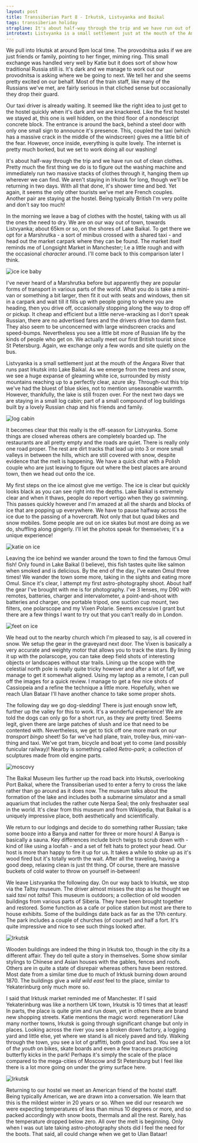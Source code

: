 ```yaml
---
layout: post
title: Transsiberian Part 8 - Irkutsk, Listvyanka and Baikal
tags: transsiberian holiday
strapline: It's about half-way through the trip and we have run out of clean clothes. Pretty much the first thing we do is to figure out the washing machine and immediately run two massive stacks of clothes through it
introtext: Listvyanka is a small settlement just at the mouth of the Angara River that runs past Irkutsk into Lake Baikal. As we emerge from the trees and snow, we see a huge expanse of gleaming white ice, surrounded by misty mountains reaching up to a perfectly clear, azure sky.
---
```


We pull into Irkutsk at around 9pm local time. The provodnitsa asks if we are just friends or family, pointing to her finger, miming ring. This small exchange was handled very well by Katie but it does sort of show how traditional Russia still is. It's dark and we manage to work out our provodnitsa is asking where we be going to next. We tell her and she seems pretty excited on our behalf. Most of the train staff, like many of the Russians we've met, are fairly serious in that cliched sense but occasionally they drop their guard.

Our taxi driver is already waiting. It seemed like the right idea to just get to the hostel quickly when it's dark and we are knackered. Like the first hostel we stayed at, this one is well hidden, on the third floor of a nondescript concrete block. The entrance is around the back, behind a steel door with only one small sign to announce it's presence. This, coupled the taxi (which has a massive crack in the middle of the windscreen) gives me a little bit of the fear. However, once inside, everything is quite lovely. The internet is pretty much borked, but we set to work doing all our washing!

It's about half-way through the trip and we have run out of clean clothes. Pretty much the first thing we do is to figure out the washing machine and immediately run two massive stacks of clothes through it, hanging them up wherever we can find. We aren't staying in Irkutsk for long, though we'll be returning in two days. With all that done, it's shower time and bed. Yet again, it seems the only other tourists we've met are French couples. Another pair are staying at the hostel. Being typically British I'm very polite and don't say too much! 

In the morning we leave a bag of clothes with the hostel, taking with us all the ones the need to dry. We are on our way out of town, towards Listvyanka; about 65km or so, on the shores of Lake Baikal. To get there we opt for a Marshrutka - a sort of minibus crossed with a shared taxi - and head out the market carpark where they can be found. The market itself reminds me of Longsight Market in Manchester; I.e a little rough and with the occasional *character* around. I'll come back to this comparison later I think.

![ice ice baby](https://farm8.staticflickr.com/7615/16718456429_674be864b4.jpg)

I've never heard of a Marshrutka before but apparently they are popular forms of transport in various parts of the world. What you do is take a mini-van or something a bit larger, then fit it out with seats and windows, then sit in a carpark and wait till it fills up with people going to where you are heading, then you drive off, occasionally stopping along the way to drop off or pickup. It cheap and efficient but a little nerve-wracking as I don't speak Russian, there are no advertised fares and the drivers drive too damn fast. They also seem to be unconcerned with large windscreen cracks and speed-bumps. Nevertheless you see a little bit more of Russian life by the kinds of people who get on. We actually meet our first British tourist since St Petersburg. Again, we exchange only a few words and site quietly on the bus.

Listvyanka is a small settlement just at the mouth of the Angara River that runs past Irkutsk into Lake Baikal. As we emerge from the trees and snow, we see a huge expanse of gleaming white ice, surrounded by misty mountains reaching up to a perfectly clear, azure sky. Through-out this trip we've had the bluest of blue skies, not to mention unseasonable warmth. However, thankfully, the lake is still frozen over. For the next two days we are staying in a small log cabin; part of a small compound of log buildings built by a lovely Russian chap and his friends and family. 

![log cabin](https://farm8.staticflickr.com/7615/16904611075_5ee2b53591.jpg)

It becomes clear that this really is the off-season for Listvyanka. Some things are closed whereas others are completely boarded up. The restaurants are all pretty empty and the roads are quiet. There is really only one road proper. The rest are dirt tracks that lead up into 3 or more small valleys in between the hills, which are still covered with snow, despite evidence that the melt is happening. We have a quick chat with a Polish couple who are just leaving to figure out where the best places are around town, then we head out onto the ice.

My first steps on the ice almost give me vertigo. The ice is clear but quickly looks black as you can see right into the depths. Lake Baikal is extremely clear and when it thaws, people do report vertigo when they go swimming. This passes quickly however and I'm amazed at all the shards and blocks of ice that are popping up everywhere. We have to pause halfway across the ice due to the passing of a hovercraft. Not only that but quad bikes and snow mobiles. Some people are out on ice skates but most are doing as we do, shuffling along gingerly. I'll let the photos speak for themselves; it's a unique experience!

![katie on ice](https://farm9.staticflickr.com/8730/16904610415_9a89b3d5b1.jpg)

Leaving the ice behind we wander around the town to find the famous Omul fish! Only found in Lake Baikal (I believe), this fish tastes quite like salmon when smoked and is delicious. By the end of the day, I've eaten Omul three times! We wander the town some more, taking in the sights and eating more Omul. Since it's clear, I attempt my first astro-photography shoot. About half the gear I've brought with me is for photography. I've 3 lenses, my D90 with remotes, batteries, charger and intervalometer, a point-and-shoot with batteries and charger, one portable tripod, one suction cup mount, two filters, one polarscope and my Vixen Polarie. Seems excessive I grant but there are a few things I want to try out that you can't really do in London.

![feet on ice](https://farm8.staticflickr.com/7614/16716958248_9e6dc0f4f7.jpg)

We head out to the nearby church which I'm pleased to say, is all covered in snow. We setup the gear in the graveyard next door. The Vixen is basically a very accurate and weighty motor that allows you to track the stars. By lining it up with the polarscope, you can take deep field shots of interesting objects or landscapes without star trails. Lining up the scope with the celestial north pole is really quite tricky however and after a lot of faff, we manage to get it somewhat aligned. Using my laptop as a remote, I can pull off the images for a quick review. I manage to get a few nice shots of Cassiopeia and a refine the technique a little more. Hopefully, when we reach Ulan Bataar I'll have another chance to take some proper shots.

The following day we go dog-sledding! There is just enough snow left, further up the valley for this to work. It's a wonderful experience! We are told the dogs can only go for a short run, as they are pretty tired. Seems legit, given there are large patches of slush and ice that need to be contented with. Nevertheless, we get to tick off one more mark on our *transport bingo* sheet! So far we've had plane, train, trolley-bus, mini-van-thing and taxi. We've got tram, bicycle and boat yet to come (and possibly funicular railway)! Nearby is something called *Retro-park*; a collection of sculptures made from old engine parts.

![moscovy](https://farm8.staticflickr.com/7626/16738773318_5b7ea1da70.jpg)

The Baikal Museum lies further up the road back into Irkutsk, overlooking Port Baikal, where the Transsiberian used to enter a ferry to cross the lake rather than go around as it does now. The museum talks about the formation of the lake and includes both a submarine simulator and a small aquarium that includes the rather cute Nerpa Seal; the only freshwater seal in the world. It's clear from this museum and from Wikipedia, that Baikal is a uniquely impressive place, both aesthetically and scientifically. 

We return to our lodgings and decide to do something rather Russian; take some booze into a Banya and natter for three or more hours! A Banya is basically a sauna. Key differences include birch twigs to scrub down with - kind of like using a loofah - and a set of felt hats to protect your head. Our host is more than happy to fire it up for us. It takes a while to stoke up as it's wood fired but it's totally worth the wait. After all the traveling, having a good deep, relaxing clean is just tht thing. Of course, there are massive buckets of cold water to throw on yourself in-between!

We leave Listvyanka the following day. On our way back to Irkutsk, we stop via the Taltsy museum. The driver almost misses the stop as he thought we said *taxi* not *taltsi*! This museum is outdoors; a collection of old wooden buildings from various parts of Siberia. They have been brought together and restored. Some function as a cafe or police station but most are there to house exhibits. Some of the buildings date back as far as the 17th century. The park includes a couple of churches (of course!) and half a fort. It's quite impressive and nice to see such things looked after.

![Irkutsk](https://farm9.staticflickr.com/8726/16738961080_3864456364.jpg)

Wooden buildings are indeed the thing in Irkutsk too, though in the city its a different affair. They do tell quite a story in themselves. Some show similar stylings to Chinese and Asian houses with the gables, fences and roofs. Others are in quite a state of disrepair whereas others have been restored. Most date from a similar time due to much of Irktusk burning down around 1870. The buildings give a *wild wild east* feel to the place, similar to Yekaterinburg only much more so. 

I said that Irktusk market reminded me of Manchester. If I said Yekaterinburg was like a northern UK town, Irkutsk is 10 times that at least! In parts, the place is quite grim and run down, yet in others there are brand new shopping streets. Katie mentions the magic word: regeneration! Like many norther towns, Irkutsk is going through significant change but only in places. Looking across the river you see a broken down factory, a logging yard and little else, yet where we stand is all nicely paved and tidy. Walking through the town, you see a lot of graffitti, both good and bad. You see a lot of *the youth* on bikes, skate boards and even a few traceurs practicing butterfly kicks in the park! Perhaps it's simply the scale of the place compared to the mega-cities of Moscow and St Petersburg but I feel like there is a lot more going on under the grimy surface here.

![Irkutsk](https://farm9.staticflickr.com/8746/16306463983_e34a8456e4.jpg)

Returning to our hostel we meet an American friend of the hostel staff. Being typically American, we are drawn into a conversation. We learn that this is the mildest winter in 20 years or so. When we did our research we were expecting temperatures of less than minus 10 degrees or more, and so packed accordingly with snow boots, thermals and all the rest. Rarely, has the temperature dropped below zero. All over the melt is beginning. Only when I was out late taking astro-photography shots did I feel the need for the boots. That said, all could change when we get to Ulan Bataar!
